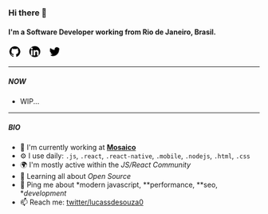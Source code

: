 ### Hi there 👋

#### I'm a Software Developer working from Rio de Janeiro, Brasil.

  <a href="https://github.com/lucassdesouza0" target="_blank">  <img  alt="Github Lucas Santos" width="22px" src="https://github.com/lucassdesouza0/me/blob/main/src/assets/icons/github.svg" style="background: white; padding: 2px; border-radius: 20px; margin-right: 10px;"/></a>
  <a href="https://www.linkedin.com/in/lucassdesouza0/" target="_blank">  <img  alt="Linkedin Lucas Santos" width="22px" src="https://github.com/lucassdesouza0/me/blob/main/src/assets/icons/linkedin.svg" style="background: white; padding: 2px; border-radius: 20px; margin-right: 10px;"/></a>
  <a href="https://twitter.com/lucassdesouza0" target="_blank">  <img  alt="Twitter Lucas Santos" width="22px"  src="https://github.com/lucassdesouza0/me/blob/main/src/assets/icons/twitter.svg" style="background: white; padding: 2px; border-radius: 20px; margin-right: 10px;"/></a>
<br/>
<hr/>

##### NOW

- WIP...

<hr/>

##### BIO

- 🏢 I'm currently working at **[Mosaico](https://www.mosaico.com.br/)**
- ⚙️ I use daily: `.js`, `.react`, `.react-native`, `.mobile`, `.nodejs`, `.html`, `.css`
- 🌍 I'm mostly active within the *JS/React Community*
- 🌱 Learning all about *Open Source*
- 💬 Ping me about *modern javascript, **performance, **seo, **development*
- 📫 Reach me: [twitter/lucassdesouza0](https://twitter.com/lucassdesouza0)
<!-- - ⚡ Fun fact: I'm a huge fan of Harry Potter -->
